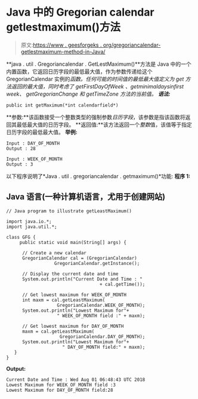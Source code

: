# Java 中的 Gregorian calendar getlestmaximum()方法

> 原文:[https://www . geesforgeks . org/gregoriancalendar-getlestmaximum-method-in-Java/](https://www.geeksforgeeks.org/gregoriancalendar-getleastmaximum-method-in-java/)

**java . util . Gregoriancalendar . GetLestMaximum()**方法是 Java 中的一个内置函数，它返回日历字段的最低最大值，作为参数传递给这个 GregorianCalendar 实例的*函数。任何可能的时间值的最低最大值定义为 get 方法返回的最大值，同时考虑了 *getFirstDayOfWeek* 、*getminimaldaysinfirst week*、 *getGregorianChange* 和 *getTimeZone* 方法的当前值。
**语法:*** 

```
public int getMaximum(*int calendarfield*)
```

**参数:**该函数接受一个整数类型的强制参数*日历字段*，该参数是指该函数将返回其最低最大值的日历字段。
**返回值:**该方法返回一个*整数*值，该值等于指定日历字段的最低最大值。
**举例:**

```
Input : DAY_OF_MONTH
Output : 28

Input : WEEK_OF_MONTH
Output : 3
```

以下程序说明了*Java . util . gregoriancalendar . getmaximum()*功能:
**程序 1:**

## Java 语言(一种计算机语言，尤用于创建网站)

```
// Java program to illustrate getLeastMaximum()

import java.io.*;
import java.util.*;

class GFG {
     public static void main(String[] args) {

      // Create a new calendar
      GregorianCalendar cal = (GregorianCalendar)
                  GregorianCalendar.getInstance();

      // Display the current date and time
      System.out.println("Current Date and Time : "
                                   + cal.getTime());

      // Get lowest maximum for WEEK_OF_MONTH
      int maxm = cal.getLeastMaximum(
                   GregorianCalendar.WEEK_OF_MONTH);
      System.out.println("Lowest Maximum for"+
                   " WEEK_OF_MONTH field :" + maxm);

      // Get lowest maximum for DAY_OF_MONTH
      maxm = cal.getLeastMaximum(
                    GregorianCalendar.DAY_OF_MONTH);
      System.out.println("Lowest Maximum for"+
                     " DAY_OF_MONTH field:" + maxm);
   }
}
```

**Output:** 

```
Current Date and Time : Wed Aug 01 06:48:43 UTC 2018
Lowest Maximum for WEEK_OF_MONTH field :3
Lowest Maximum for DAY_OF_MONTH field:28
```